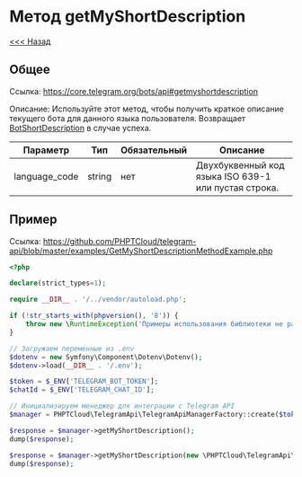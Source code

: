 # Метод getMyShortDescription

[<<< Назад](./../)

## Общее

Ссылка: https://core.telegram.org/bots/api#getmyshortdescription

Описание:
Используйте этот метод, чтобы получить краткое описание текущего бота для данного языка пользователя. Возвращает [BotShortDescription](https://core.telegram.org/bots/api#botshortdescription) в случае успеха.

| Параметр      | Тип    | Обязательный | Описание                                             |
|---------------|--------|--------------|------------------------------------------------------|
| language_code | string | нет          | Двухбуквенный код языка ISO 639-1 или пустая строка. | 


## Пример

Ссылка: https://github.com/PHPTCloud/telegram-api/blob/master/examples/GetMyShortDescriptionMethodExample.php

```php
<?php

declare(strict_types=1);

require __DIR__ . '/../vendor/autoload.php';

if (!str_starts_with(phpversion(), '8')) {
    throw new \RuntimeException('Примеры использования библиотеки не работают с PHP ниже 8 версии.');
}

// Загружаем переменные из .env
$dotenv = new Symfony\Component\Dotenv\Dotenv();
$dotenv->load(__DIR__ . '/.env');

$token = $_ENV['TELEGRAM_BOT_TOKEN'];
$chatId = $_ENV['TELEGRAM_CHAT_ID'];

// Инициализируем менеджер для интеграции с Telegram API
$manager = PHPTCloud\TelegramApi\TelegramApiManagerFactory::create($token);

$response = $manager->getMyShortDescription();
dump($response);

$response = $manager->getMyShortDescription(new \PHPTCloud\TelegramApi\Argument\DataObject\GetMyShortDescriptionArgument('ru'));
dump($response);
```
